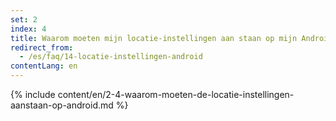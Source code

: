 ```yaml
---
set: 2
index: 4
title: Waarom moeten mijn locatie-instellingen aan staan op mijn Android-telefoon?
redirect_from: 
  - /es/faq/14-locatie-instellingen-android
contentLang: en
---
```

{% include content/en/2-4-waarom-moeten-de-locatie-instellingen-aanstaan-op-android.md %}
